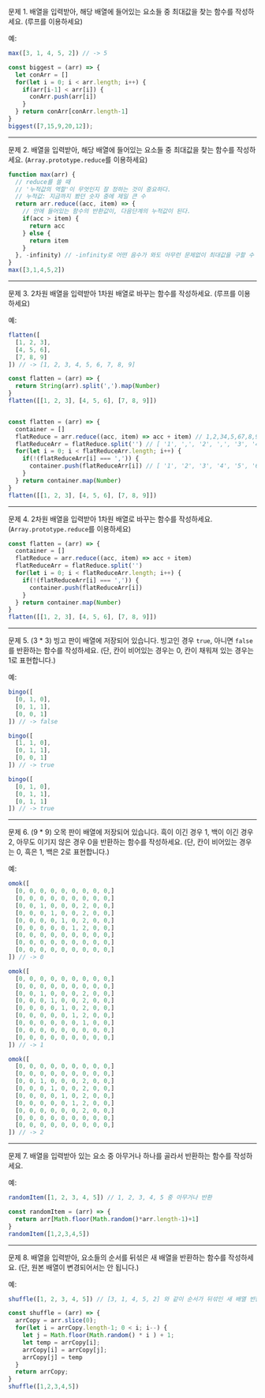 문제 1. 배열을 입력받아, 해당 배열에 들어있는 요소들 중 최대값을 찾는 함수를 작성하세요. (루프를 이용하세요)

예:

```js
max([3, 1, 4, 5, 2]) // -> 5

const biggest = (arr) => {
  let conArr = []
  for(let i = 0; i < arr.length; i++) {
    if(arr[i-1] < arr[i]) {
      conArr.push(arr[i])
    } 
  } return conArr[conArr.length-1]
}
biggest([7,15,9,20,12]);
```


---

문제 2. 배열을 입력받아, 해당 배열에 들어있는 요소들 중 최대값을 찾는 함수를 작성하세요. (`Array.prototype.reduce`를 이용하세요)

```js
function max(arr) {
  // reduce를 쓸 때
  // '누적값의 역할'이 무엇인지 잘 정하는 것이 중요하다.
  // 누적값: 지금까지 봤던 숫자 중에 제일 큰 수
  return arr.reduce((acc, item) => {
    // 안에 들어있는 함수의 반환값이, 다음단계의 누적값이 된다. 
    if(acc > item) {
      return acc 
    } else {
      return item
    }
  }, -infinity) // -infinity로 어떤 음수가 와도 아무런 문제없이 최대값을 구할 수 있다. 
}
max([3,1,4,5,2])

```

---

문제 3. 2차원 배열을 입력받아 1차원 배열로 바꾸는 함수를 작성하세요. (루프를 이용하세요)

예:

```js
flatten([
  [1, 2, 3],
  [4, 5, 6],
  [7, 8, 9]
]) // -> [1, 2, 3, 4, 5, 6, 7, 8, 9]
```
```js
const flatten = (arr) => {
  return String(arr).split(',').map(Number)
}
flatten([[1, 2, 3], [4, 5, 6], [7, 8, 9]])


const flatten = (arr) => {
  container = []
  flatReduce = arr.reduce((acc, item) => acc + item) // 1,2,34,5,67,8,9 (초기값은 안줌)
  flatReduceArr = flatReduce.split('') // [ '1', ',', '2', ',', '3', '4', ',', '5', ',', '6', '7', ',', '8', ',', '9' ]
  for(let i = 0; i < flatReduceArr.length; i++) {
    if(!(flatReduceArr[i] === ',')) {
      container.push(flatReduceArr[i]) // [ '1', '2', '3', '4', '5', '6', '7', '8', '9' ]
    }
  } return container.map(Number)
}
flatten([[1, 2, 3], [4, 5, 6], [7, 8, 9]])
```
---

문제 4. 2차원 배열을 입력받아 1차원 배열로 바꾸는 함수를 작성하세요. (`Array.prototype.reduce`를 이용하세요)
```js
const flatten = (arr) => {
  container = []
  flatReduce = arr.reduce((acc, item) => acc + item)
  flatReduceArr = flatReduce.split('')
  for(let i = 0; i < flatReduceArr.length; i++) {
    if(!(flatReduceArr[i] === ',')) {
      container.push(flatReduceArr[i])
    }
  } return container.map(Number)
}
flatten([[1, 2, 3], [4, 5, 6], [7, 8, 9]])
```
---

문제 5. (3 * 3) 빙고 판이 배열에 저장되어 있습니다. 빙고인 경우 `true`, 아니면 `false`를 반환하는 함수를 작성하세요. (단, 칸이 비어있는 경우는 0, 칸이 채워져 있는 경우는 1로 표현합니다.)

예:

```js
bingo([
  [0, 1, 0],
  [0, 1, 1],
  [0, 0, 1]
]) // -> false

bingo([
  [1, 1, 0],
  [0, 1, 1],
  [0, 0, 1]
]) // -> true

bingo([
  [0, 1, 0],
  [0, 1, 1],
  [0, 1, 1]
]) // -> true
```

---

문제 6. (9 * 9) 오목 판이 배열에 저장되어 있습니다. 흑이 이긴 경우 1, 백이 이긴 경우 2, 아무도 이기지 않은 경우 0을 반환하는 함수를 작성하세요. (단, 칸이 비어있는 경우는 0, 흑은 1, 백은 2로 표현합니다.)

예:

```js
omok([
  [0, 0, 0, 0, 0, 0, 0, 0, 0,]
  [0, 0, 0, 0, 0, 0, 0, 0, 0,]
  [0, 0, 1, 0, 0, 0, 2, 0, 0,]
  [0, 0, 0, 1, 0, 0, 2, 0, 0,]
  [0, 0, 0, 0, 1, 0, 2, 0, 0,]
  [0, 0, 0, 0, 0, 1, 2, 0, 0,]
  [0, 0, 0, 0, 0, 0, 0, 0, 0,]
  [0, 0, 0, 0, 0, 0, 0, 0, 0,]
  [0, 0, 0, 0, 0, 0, 0, 0, 0,]
]) // -> 0

omok([
  [0, 0, 0, 0, 0, 0, 0, 0, 0,]
  [0, 0, 0, 0, 0, 0, 0, 0, 0,]
  [0, 0, 1, 0, 0, 0, 2, 0, 0,]
  [0, 0, 0, 1, 0, 0, 2, 0, 0,]
  [0, 0, 0, 0, 1, 0, 2, 0, 0,]
  [0, 0, 0, 0, 0, 1, 2, 0, 0,]
  [0, 0, 0, 0, 0, 0, 1, 0, 0,]
  [0, 0, 0, 0, 0, 0, 0, 0, 0,]
  [0, 0, 0, 0, 0, 0, 0, 0, 0,]
]) // -> 1

omok([
  [0, 0, 0, 0, 0, 0, 0, 0, 0,]
  [0, 0, 0, 0, 0, 0, 0, 0, 0,]
  [0, 0, 1, 0, 0, 0, 2, 0, 0,]
  [0, 0, 0, 1, 0, 0, 2, 0, 0,]
  [0, 0, 0, 0, 1, 0, 2, 0, 0,]
  [0, 0, 0, 0, 0, 1, 2, 0, 0,]
  [0, 0, 0, 0, 0, 0, 2, 0, 0,]
  [0, 0, 0, 0, 0, 0, 0, 0, 0,]
  [0, 0, 0, 0, 0, 0, 0, 0, 0,]
]) // -> 2
```

---

문제 7. 배열을 입력받아 있는 요소 중 아무거나 하나를 골라서 반환하는 함수를 작성하세요.

예:

```js
randomItem([1, 2, 3, 4, 5]) // 1, 2, 3, 4, 5 중 아무거나 반환
```
```js
const randomItem = (arr) => {
  return arr[Math.floor(Math.random()*arr.length-1)+1]
}
randomItem([1,2,3,4,5])
```
---

문제 8. 배열을 입력받아, 요소들의 순서를 뒤섞은 새 배열을 반환하는 함수를 작성하세요. (단, 원본 배열이 변경되어서는 안 됩니다.)

예:

```js
shuffle([1, 2, 3, 4, 5]) // [3, 1, 4, 5, 2] 와 같이 순서가 뒤섞인 새 배열 반환
```
```js
const shuffle = (arr) => {
  arrCopy = arr.slice(0);
  for(let i = arrCopy.length-1; 0 < i; i--) {
    let j = Math.floor(Math.random() * i ) + 1;
    let temp = arrCopy[i];
    arrCopy[i] = arrCopy[j];
    arrCopy[j] = temp
  }
  return arrCopy;
}
shuffle([1,2,3,4,5])
```